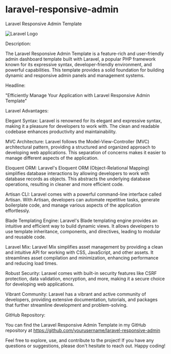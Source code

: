# laravel-responsive-admin
Laravel Responsive Admin Template

![Laravel Logo](https://raw.githubusercontent.com/laravel/art/master/logo-lockup/5%20SVG/2%20CMYK/1%20Full%20Color/laravel-logolockup-cmyk-red.svg)

Description:

The Laravel Responsive Admin Template is a feature-rich and user-friendly admin dashboard template built with Laravel, a popular PHP framework known for its expressive syntax, developer-friendly environment, and powerful capabilities. This template provides a solid foundation for building dynamic and responsive admin panels and management systems.

Headline:

"Efficiently Manage Your Application with Laravel Responsive Admin Template"

Laravel Advantages:

Elegant Syntax: Laravel is renowned for its elegant and expressive syntax, making it a pleasure for developers to work with. The clean and readable codebase enhances productivity and maintainability.

MVC Architecture: Laravel follows the Model-View-Controller (MVC) architectural pattern, providing a structured and organized approach to developing web applications. This separation of concerns makes it easier to manage different aspects of the application.

Eloquent ORM: Laravel's Eloquent ORM (Object-Relational Mapping) simplifies database interactions by allowing developers to work with database records as objects. This abstracts the underlying database operations, resulting in cleaner and more efficient code.

Artisan CLI: Laravel comes with a powerful command-line interface called Artisan. With Artisan, developers can automate repetitive tasks, generate boilerplate code, and manage various aspects of the application effortlessly.

Blade Templating Engine: Laravel's Blade templating engine provides an intuitive and efficient way to build dynamic views. It allows developers to use template inheritance, components, and directives, leading to modular and reusable code.

Laravel Mix: Laravel Mix simplifies asset management by providing a clean and intuitive API for working with CSS, JavaScript, and other assets. It streamlines asset compilation and minimization, enhancing performance and reducing load times.

Robust Security: Laravel comes with built-in security features like CSRF protection, data validation, encryption, and more, making it a secure choice for developing web applications.

Vibrant Community: Laravel has a vibrant and active community of developers, providing extensive documentation, tutorials, and packages that further streamline development and problem-solving.

GitHub Repository:

You can find the Laravel Responsive Admin Template in my GitHub repository at https://github.com/yourusername/laravel-responsive-admin

Feel free to explore, use, and contribute to the project! If you have any questions or suggestions, please don't hesitate to reach out. Happy coding!

